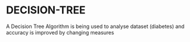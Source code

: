 # DECISION-TREE

A Decision Tree Algorithm is being used to analyse dataset (diabetes) and accuracy is improved by changing measures
